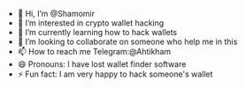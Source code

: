 - 👋 Hi, I’m @Shamomir
- 👀 I’m interested in crypto wallet hacking
- 🌱 I’m currently learning how to hack wallets
- 💞️ I’m looking to collaborate on someone who help me in this
- 📫 How to reach me Telegram:@Ahtikham
- 😄 Pronouns: I have lost wallet finder software 
- ⚡ Fun fact: I am very happy to hack someone's wallet

<!---
Shamomir/Shamomir is a ✨ special ✨ repository because its `README.md` (this file) appears on your GitHub profile.
You can click the Preview link to take a look at your changes.
--->
